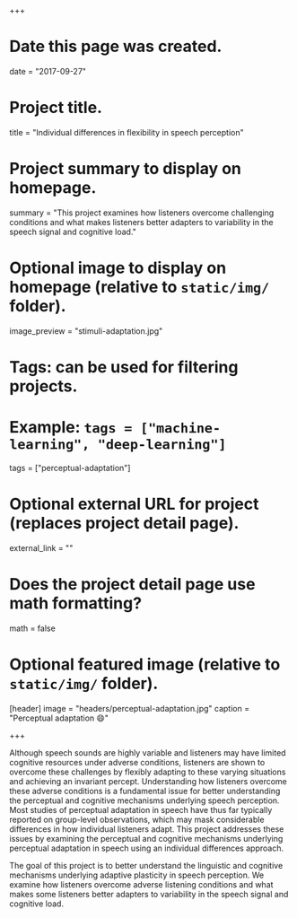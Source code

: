 +++
# Date this page was created.
date = "2017-09-27"

# Project title.
title = "Individual differences in flexibility in speech perception"

# Project summary to display on homepage.
summary = "This project examines how listeners overcome challenging conditions and what makes listeners better adapters to variability in the speech signal and cognitive load."

# Optional image to display on homepage (relative to `static/img/` folder).
image_preview = "stimuli-adaptation.jpg"

# Tags: can be used for filtering projects.
# Example: `tags = ["machine-learning", "deep-learning"]`
tags = ["perceptual-adaptation"]

# Optional external URL for project (replaces project detail page).
external_link = ""

# Does the project detail page use math formatting?
math = false

# Optional featured image (relative to `static/img/` folder).
[header]
image = "headers/perceptual-adaptation.jpg"
caption = "Perceptual adaptation :smile:"

+++

Although speech sounds are highly variable and listeners may have limited cognitive resources under adverse conditions, listeners are shown to overcome these challenges by flexibly adapting to these varying situations and achieving an invariant percept. Understanding how listeners overcome these adverse conditions is a fundamental issue for better understanding the perceptual and cognitive mechanisms underlying speech perception. Most studies of perceptual adaptation in speech have thus far typically reported on group-level observations, which may mask considerable differences in how individual listeners adapt. This project addresses these issues by examining the perceptual and cognitive mechanisms underlying perceptual adaptation in speech using an individual differences approach.

The goal of this project is to better understand the linguistic and cognitive mechanisms underlying adaptive plasticity in speech perception. We examine how listeners overcome adverse listening conditions and what makes some listeners better adapters to variability in the speech signal and cognitive load.